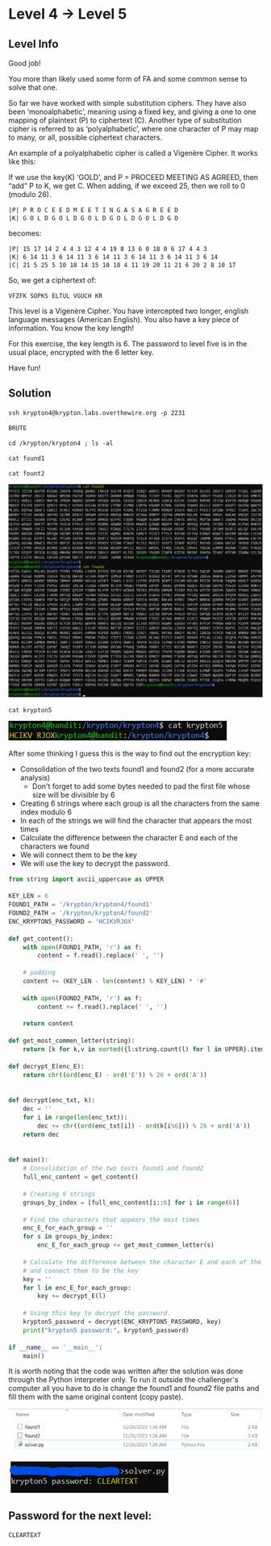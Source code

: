 # Level 4 → Level 5

## Level Info
Good job!

You more than likely used some form of FA and some common sense to solve that one.

So far we have worked with simple substitution ciphers. They have also been ‘monoalphabetic’, meaning using a fixed key, and giving a one to one mapping of plaintext (P) to ciphertext (C). Another type of substitution cipher is referred to as ‘polyalphabetic’, where one character of P may map to many, or all, possible ciphertext characters.

An example of a polyalphabetic cipher is called a Vigenère Cipher. It works like this:

If we use the key(K) ‘GOLD’, and P = PROCEED MEETING AS AGREED, then “add” P to K, we get C. When adding, if we exceed 25, then we roll to 0 (modulo 26).

```
|P| P R O C E E D M E E T I N G A S A G R E E D
|K| G O L D G O L D G O L D G O L D G O L D G O
```
becomes:

```
|P| 15 17 14 2 4 4 3 12 4 4 19 8 13 6 0 18 0 6 17 4 4 3
|K| 6 14 11 3 6 14 11 3 6 14 11 3 6 14 11 3 6 14 11 3 6 14
|C| 21 5 25 5 10 18 14 15 10 18 4 11 19 20 11 21 6 20 2 8 10 17
```
So, we get a ciphertext of:

```
VFZFK SOPKS ELTUL VGUCH KR
```

This level is a Vigenère Cipher. You have intercepted two longer, english language messages (American English). You also have a key piece of information. You know the key length!

For this exercise, the key length is 6. The password to level five is in the usual place, encrypted with the 6 letter key.

Have fun!

## Solution
```
ssh krypton4@krypton.labs.overthewire.org -p 2231
```
```
BRUTE
```
```
cd /krypton/krypton4 ; ls -al
```
```
cat found1
```
```
cat fount2
```

![](0.png)

```
cat krypton5
```

![](1.png)

After some thinking I guess this is the way to find out the encryption key:
* Consolidation of the two texts found1 and found2 (for a more accurate analysis)
     * Don't forget to add some bytes needed to pad the first file whose size will be divisible by 6
* Creating 6 strings where each group is all the characters from the same index modulo 6
* In each of the strings we will find the character that appears the most times
* Calculate the difference between the character E and each of the characters we found
* We will connect them to be the key
* We will use the key to decrypt the password.

```python
from string import ascii_uppercase as UPPER

KEY_LEN = 6
FOUND1_PATH = '/krypton/krypton4/found1'
FOUND2_PATH = '/krypton/krypton4/found2'
ENC_KRYPTON5_PASSWORD = 'HCIKVRJOX'

def get_content():
    with open(FOUND1_PATH, 'r') as f:
        content = f.read().replace(' ', '')
    
    # padding
    content += (KEY_LEN - len(content) % KEY_LEN) * '#'

    with open(FOUND2_PATH, 'r') as f:
        content += f.read().replace(' ', '')
    
    return content

def get_most_commen_letter(string):
    return [k for k,v in sorted({l:string.count(l) for l in UPPER}.items(), key=lambda x:x[1], reverse=True)][0]

def decrypt_E(enc_E):
    return chr((ord(enc_E) - ord('E')) % 26 + ord('A'))


def decrypt(enc_txt, k):
    dec = ''
    for i in range(len(enc_txt)):
        dec += chr((ord(enc_txt[i]) - ord(k[i%6])) % 26 + ord('A'))
    return dec


def main():
    # Consolidation of the two texts found1 and found2
    full_enc_content = get_content()
    
    # Creating 6 strings
    groups_by_index = [full_enc_content[i::6] for i in range(6)]
    
    # Find the characters that appears the most times
    enc_E_for_each_group = ''
    for s in groups_by_index:
        enc_E_for_each_group += get_most_commen_letter(s)

    # Calculate the difference between the character E and each of the characters we found
    # and connect them to be the key
    key = ''
    for l in enc_E_for_each_group:
        key += decrypt_E(l)

    # Using this key to decrypt the password.
    krypton5_password = decrypt(ENC_KRYPTON5_PASSWORD, key)
    print("krypton5 password:", krypton5_password)

if __name__ == '__main__':
    main()
```

It is worth noting that the code was written after the solution was done through the Python interpreter only. To run it outside the challenger's computer all you have to do is change the found1 and found2 file paths and fill them with the same original content (copy paste).

![](2.png)

![](3.png)

## Password for the next level:
```
CLEARTEXT
```
